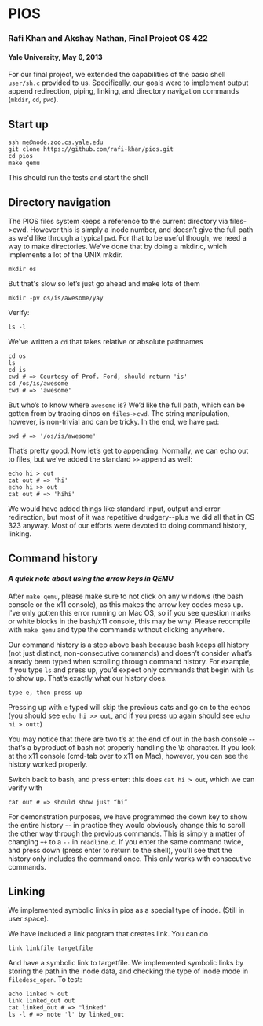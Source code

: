 # PIOS
### Rafi Khan and Akshay Nathan, Final Project OS 422
#### Yale University, May 6, 2013

For our final project, we extended the capabilities of the basic shell `user/sh.c` provided to us. Specifically, our goals were to implement output append redirection, piping, linking, and directory navigation commands (`mkdir`, `cd`, `pwd`). 

## Start up

    ssh me@node.zoo.cs.yale.edu
    git clone https://github.com/rafi-khan/pios.git
    cd pios
    make qemu

This should run the tests and start the shell

## Directory navigation

The PIOS files system keeps a reference to the current directory via files->cwd. However this is simply a inode number, and doesn’t give the full path as we'd like through a typical `pwd`. For that to be useful though, we need a way to make directories. We've done that by doing a mkdir.c, which implements a lot of the UNIX mkdir. 

    mkdir os
But that's slow so let’s just go ahead and make lots of them  

    mkdir -pv os/is/awesome/yay

Verify:  

    ls -l

We've written a `cd` that takes relative or absolute pathnames

    cd os
    ls 
    cd is
    cwd # => Courtesy of Prof. Ford, should return 'is'
    cd /os/is/awesome 
    cwd # => 'awesome'

But who’s to know where `awesome` is? We’d like the full path, which can be gotten from by tracing dinos on `files->cwd`. The string manipulation, however, is non-trivial and can be tricky. In the end, we have `pwd`:

    pwd # => '/os/is/awesome'

That’s pretty good. Now let’s get to appending. Normally, we can echo out to files, but we've added the standard `>>` append as well:

    echo hi > out
    cat out # => 'hi'
    echo hi >> out
    cat out # => 'hihi'

We would have added things like standard input, output and error redirection, but most of it was repetitive drudgery--plus we did all that in CS 323 anyway. Most of our efforts were devoted to doing command history, linking.

## Command history

#### *A quick note about using the arrow keys in QEMU*  
After `make qemu`, please make sure to not click on any windows (the bash console or the x11 console), as this makes the arrow key codes mess up. I've only gotten this error running on Mac OS, so if you see question marks or white blocks in the bash/x11 console, this may be why. Please recompile with `make qemu` and type the commands without clicking anywhere.

Our command history is a step above bash because bash keeps all history (not just distinct, non-consecutive commands) and doesn’t consider what’s already been typed when scrolling through command history. For example, if you type `ls` and press up, you’d expect only commands that begin with `ls` to show up. That’s exactly what our history does.

    type e, then press up 

Pressing up with `e` typed will skip the previous cats and go on to the echos
(you should see `echo hi >> out`, and if you press up again should see `echo hi > outt`)

You may notice that there are two t’s at the end of out in the bash console --  that’s a byproduct of bash not properly handling the \b character. If you look at the x11 console (cmd-tab over to x11 on Mac), however, you can see the history worked properly. 

Switch back to bash, and press enter: this does `cat hi > out`, which we can verify with 

    cat out # => should show just “hi”

For demonstration purposes, we have programmed the down key to show the entire history -- in practice they would obviously change this to scroll the other way through the previous commands. This is simply a matter of changing `++` to a `--` in `readline.c`.
If you enter the same command twice, and press down (press enter to return to the shell), you'll see that the history only includes the command once. This only works with consecutive commands. 

## Linking

We implemented symbolic links in pios as a special type of inode. (Still in user space).

We have included a link program that creates link.
You can do 
    
    link linkfile targetfile

And have a symbolic link to targetfile. We implemented symbolic links by storing the path in the inode data, and checking the type of inode mode in `filedesc_open`. To test:

    echo linked > out
    link linked_out out
    cat linked_out # => "linked"
    ls -l # => note 'l' by linked_out
